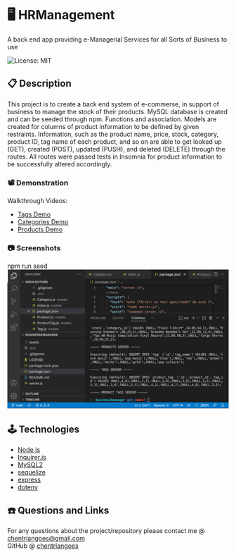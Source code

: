 # 🖥 HRManagement
A back end app providing e-Managerial Services for all Sorts of Business to use

![License: MIT](https://img.shields.io/badge/License-MIT-yellow.svg)

## 📋 Description

This project is to create a back end system of e-commerse, in support of business to manage the stock of their products. MySQL database is created and can be seeded through npm. Functions and association. Models are created for columns of product information to be defined by given restraints. Information, such as the product name, price, stock, category, product ID, tag name of each product, and so on are able to get looked up (GET), created (POST), updated (PUSH), and deleted (DELETE) through the routes. All routes were passed tests in Insomnia for product information to be successfully altered accordingly.

### 📽 Demonstration

Walkthrough Videos:
* [Tags Demo](https://drive.google.com/file/d/1AAg0glCkAu2ejWfGsgBzlc80tBU6-DsI/view?usp=sharing)
* [Categories Demo](https://drive.google.com/file/d/1_Qw2FpYdPGNKWSm_6NIk5umOc2kuhgdv/view?usp=sharing)
* [Products Demo](https://drive.google.com/file/d/1Fv5xrtm2M-0EkAKCPb5SJx0sQXXqy-a-/view?usp=sharing)

### 📷 Screenshots

npm run seed
![Seeding Demo](./Images/npm%20run%20seed.png)

## 🕹 Technologies

* [Node.js](https://nodejs.org/)
* [Inquirer.js](https://www.npmjs.com/package/inquirer)
* [MySQL2](https://www.npmjs.com/package/mysql2)
* [sequelize](https://www.npmjs.com/package/sequelize)
* [express](https://www.npmjs.com/package/express)
* [dotenv](https://www.npmjs.com/package/dotenv)

## ☎️ Questions and Links

For any questions about the project/repository please contact me @ [chentriangoes@gmail.com](mailto:chentriangoes@gmail.com) </br>
GitHub @ [chentriangoes](https://github.com/chentriangoes) 
